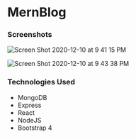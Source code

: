 # MernBlog

### Screenshots
![Screen Shot 2020-12-10 at 9 41 15 PM](https://user-images.githubusercontent.com/44322966/101854960-976e7680-3b30-11eb-966a-3412a9aa535d.png)

![Screen Shot 2020-12-10 at 9 43 38 PM](https://user-images.githubusercontent.com/44322966/101855130-ea482e00-3b30-11eb-9f94-424543d69f26.png)

### Technologies Used
- MongoDB
- Express
- React
- NodeJS
- Bootstrap 4
